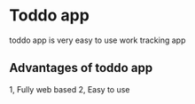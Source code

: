 # Toddo app

toddo app is very easy to use work tracking app

## Advantages of toddo app

1, Fully web based
2, Easy to use